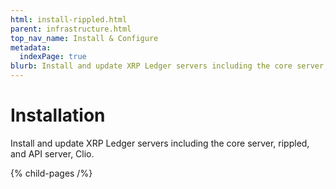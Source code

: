 ```yaml
---
html: install-rippled.html
parent: infrastructure.html
top_nav_name: Install & Configure
metadata:
  indexPage: true
blurb: Install and update XRP Ledger servers including the core server, rippled, and API server, Clio.
---
```

# Installation

Install and update XRP Ledger servers including the core server, rippled, and API server, Clio.

{% child-pages /%}
